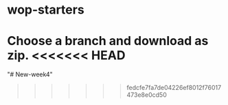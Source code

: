 # wop-starters

Choose a branch and download as zip.
<<<<<<< HEAD
=======
"# New-week4" 
>>>>>>> fedcfe7fa7de04226ef8012f76017473e8e0cd50

